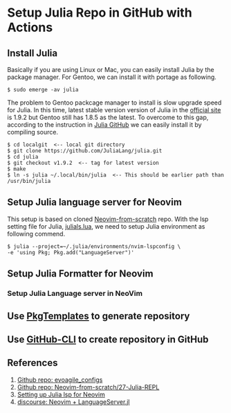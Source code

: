 # Setup Julia Repo in GitHub with Actions

## Install Julia

Basically if you are using Linux or Mac, you can easily install Julia by the package manager.
For Gentoo, we can install it with portage as following.

```shell
$ sudo emerge -av julia

```

The problem to Gentoo packcage manager to install is slow upgrade speed for Julia.
In this time, latest stable version version of Julia in the
[official site](https://julialang.org/downloads/) is 1.9.2 but Gentoo still has
1.8.5 as the latest.
To overcome to this gap, according to the instruction in [Julia GitHub](https://github.com/JuliaLang/julia)
we can easily install it by compiling source.

```shell
$ cd localgit  <-- local git directory
$ git clone https://github.com/JuliaLang/julia.git
$ cd julia
$ git checkout v1.9.2  <-- tag for latest version
$ make
$ ln -s julia ~/.local/bin/julia  <-- This should be earlier path than /usr/bin/julia
```

## Setup Julia language server for Neovim

This setup is based on cloned [Neovim-from-scratch](https://github.com/erdosxx/Neovim-from-scratch/tree/27_Julia_REPL) repo.
With the lsp setting file for Julia, [julials.lua](https://github.com/erdosxx/Neovim-from-scratch/blob/27_Julia_REPL/lua/user/lsp/settings/julials.lua), we need to setup Julia environment as following commend.

```shell
$ julia --project=~/.julia/environments/nvim-lspconfig \
-e 'using Pkg; Pkg.add("LanguageServer")'
```

## Setup Julia Formatter for Neovim

### Setup Julia Language server in NeoVim

## Use [PkgTemplates](https://github.com/JuliaCI/PkgTemplates.jl) to generate repository

## Use [GitHub-CLI](https://cli.github.com/) to create repository in GitHub

## References

1. [Github repo: evoagile_configs](https://github.com/erdosxx/evoagile_configs)
2. [Github repo: Neovim-from-scratch/27-Julia-REPL](https://github.com/erdosxx/Neovim-from-scratch/tree/27_Julia_REPL)
3. [Setting up Julia lsp for Neovim](https://www.juliabloggers.com/setting-up-julia-lsp-for-neovim/)
4. [discourse: Neovim + LanguageServer.jl](https://discourse.julialang.org/t/neovim-languageserver-jl/37286/63?page=5)
